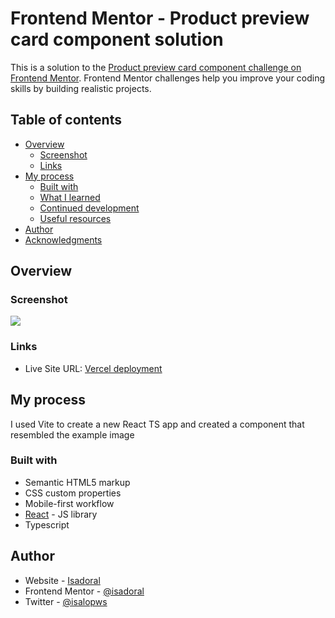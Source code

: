 # Frontend Mentor - Product preview card component solution

This is a solution to the [Product preview card component challenge on Frontend Mentor](https://www.frontendmentor.io/challenges/product-preview-card-component-GO7UmttRfa). Frontend Mentor challenges help you improve your coding skills by building realistic projects.

## Table of contents

- [Overview](#overview)
  - [Screenshot](#screenshot)
  - [Links](#links)
- [My process](#my-process)
  - [Built with](#built-with)
  - [What I learned](#what-i-learned)
  - [Continued development](#continued-development)
  - [Useful resources](#useful-resources)
- [Author](#author)
- [Acknowledgments](#acknowledgments)

## Overview

### Screenshot

![](src/assets/images/screenshot-vercel.png)

### Links

- Live Site URL: [Vercel deployment](https://fm-qr-code-challenge-5e6cam4f0-isadoral.vercel.app/)

## My process

I used Vite to create a new React TS app and created a component that resembled the example image

### Built with

- Semantic HTML5 markup
- CSS custom properties
- Mobile-first workflow
- [React](https://reactjs.org/) - JS library
- Typescript

## Author

- Website - [Isadoral](https://www.your-site.com)
- Frontend Mentor - [@isadoral](https://www.frontendmentor.io/profile/isadoral)
- Twitter - [@isalopws](https://www.twitter.com/isalopws)
